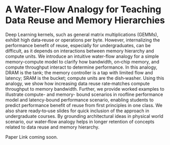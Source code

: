 # A Water-Flow Analogy for Teaching Data Reuse and  Memory Hierarchies

Deep Learning kernels, such as general matrix multiplications (GEMMs), exhibit high data‑reuse or operations per byte. However, internalizing the performance benefit of reuse, especially for undergraduates, can be difficult, as it depends on interactions between memory hierarchy and compute units. We introduce an intuitive water-flow analogy for a simple memory-compute model to clarify how bandwidth, on‑chip memory, and compute throughput interact to determine performance. In this analogy, DRAM is the tank; the memory controller is a tap with limited flow and latency; SRAM is the bucket; compute units are the dish‑washer. Using this analogy, we show how increasing data reuse rate‑matches compute throughput to memory bandwidth. Further, we provide worked examples to illustrate compute- and memory- bound scenarios in roofline performance model and latency-bound performance scenario, enabling students to predict performance benefit of reuse from first principles in one class. We also share ready‑to‑use slides for quick inclusion of the approach in undergraduate courses. By grounding architectural ideas in physical world scenario, our water‑flow analogy helps in longer retention of concepts related to data reuse and memory hierarchy.


Paper Link coming soon.
